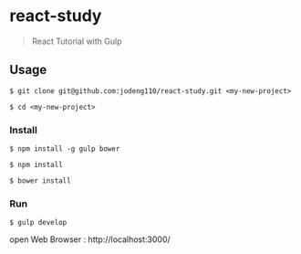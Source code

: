 # react-study

> React Tutorial with Gulp

## Usage

```
$ git clone git@github.com:jodeng110/react-study.git <my-new-project>
```

```
$ cd <my-new-project>
```

### Install

```
$ npm install -g gulp bower
```

```
$ npm install
```

```
$ bower install
```

### Run
```
$ gulp develop
```

open Web Browser : http://localhost:3000/
